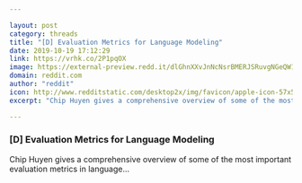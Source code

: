 ```yaml
---

layout: post
category: threads
title: "[D] Evaluation Metrics for Language Modeling"
date: 2019-10-19 17:12:29
link: https://vrhk.co/2P1pqOX
image: https://external-preview.redd.it/dlGhnXXvJnNcNsrBMERJSRuvgNGeQW1B_i0pdV0ZOLc.jpg?width=1086&height=568.586387435&auto=webp&s=dd8e804ea1ee79ca499f29070947504f15ef4c9d
domain: reddit.com
author: "reddit"
icon: http://www.redditstatic.com/desktop2x/img/favicon/apple-icon-57x57.png
excerpt: "Chip Huyen gives a comprehensive overview of some of the most important evaluation metrics in language..."

---
```


### [D] Evaluation Metrics for Language Modeling

Chip Huyen gives a comprehensive overview of some of the most important evaluation metrics in language...